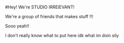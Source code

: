 #Hey! We're STUDIO IRRElEVANT!

We're a group of friends that makes stuff !!!

Sooo yeah!!

I don't really know what to put here idk what im doin sily
